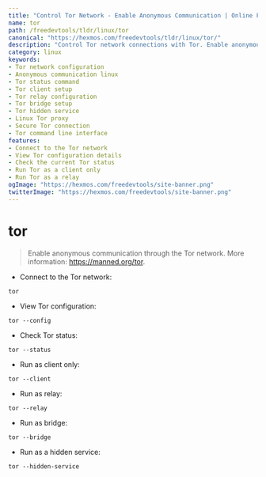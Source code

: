 ```yaml
---
title: "Control Tor Network - Enable Anonymous Communication | Online Free DevTools by Hexmos"
name: tor
path: /freedevtools/tldr/linux/tor
canonical: "https://hexmos.com/freedevtools/tldr/linux/tor/"
description: "Control Tor network connections with Tor. Enable anonymous communication, configure Tor settings, and check Tor status. Free online tool, no registration required."
category: linux
keywords:
- Tor network configuration
- Anonymous communication linux
- Tor status command
- Tor client setup
- Tor relay configuration
- Tor bridge setup
- Tor hidden service
- Linux Tor proxy
- Secure Tor connection
- Tor command line interface
features:
- Connect to the Tor network
- View Tor configuration details
- Check the current Tor status
- Run Tor as a client only
- Run Tor as a relay
ogImage: "https://hexmos.com/freedevtools/site-banner.png"
twitterImage: "https://hexmos.com/freedevtools/site-banner.png"
---
```


# tor

> Enable anonymous communication through the Tor network.
> More information: <https://manned.org/tor>.

- Connect to the Tor network:

`tor`

- View Tor configuration:

`tor --config`

- Check Tor status:

`tor --status`

- Run as client only:

`tor --client`

- Run as relay:

`tor --relay`

- Run as bridge:

`tor --bridge`

- Run as a hidden service:

`tor --hidden-service`
